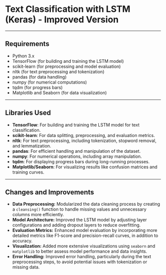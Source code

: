 # Text Classification with LSTM (Keras) - Improved Version
---

## Requirements
- Python 3.x
- TensorFlow (for building and training the LSTM model)
- scikit-learn (for preprocessing and model evaluation)
- nltk (for text preprocessing and tokenization)
- pandas (for data handling)
- numpy (for numerical computations)
- tqdm (for progress bars)
- Matplotlib and Seaborn (for data visualization)

---
## Libraries Used
- **TensorFlow**: For building and training the LSTM model for text classification.
- **scikit-learn**: For data splitting, preprocessing, and evaluation metrics.
- **nltk**: For text preprocessing, including tokenization, stopword removal, and lemmatization.
- **pandas**: For efficient handling and manipulation of the dataset.
- **numpy**: For numerical operations, including array manipulation.
- **tqdm**: For displaying progress bars during long-running processes.
- **Matplotlib/Seaborn**: For visualizing results like confusion matrices and training curves.

---
## Changes and Improvements
- **Data Preprocessing:** Modularized the data cleaning process by creating a `cleansing()` function to handle missing values and unnecessary columns more efficiently.
- **Model Architecture:** Improved the LSTM model by adjusting layer configurations and adding dropout layers to reduce overfitting.
- **Evaluation Metrics:** Enhanced model evaluation by incorporating more detailed metrics like F1-score and precision-recall curves, in addition to accuracy.
- **Visualization:** Added more extensive visualizations using `seaborn` and `matplotlib` to better assess model performance and data insights.
- **Error Handling:** Improved error handling, particularly during the text preprocessing steps, to avoid potential issues with tokenization or missing data.
